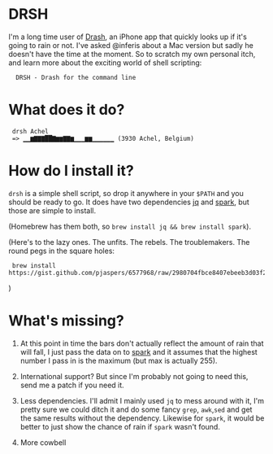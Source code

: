 # DRSH

I'm a long time user of [Drash](http://dra.sh/), an iPhone app that quickly
looks up if it's going to rain or not. I've asked @inferis about a Mac version
but sadly he doesn't have the time at the moment. So to scratch my own personal
itch, and learn more about the exciting world of shell scripting:

      DRSH - Drash for the command line

# What does it do?

     drsh Achel
     => ▁▁▆▇▇▇██▇▆▆▇▇▆▁▁▁▆▆▁▁▁▁▁▁ (3930 Achel, Belgium)

# How do I install it?

`drsh` is a simple shell script, so drop it anywhere in your `$PATH` and you should
be ready to go. It does have two dependencies [jq](http://stedolan.github.io/jq/) and
[spark](https://github.com/holman/spark), but those are simple to install.

(Homebrew has them both, so `brew install jq && brew install spark`).

(Here's to the lazy ones. The unfits. The rebels. The troublemakers. The round pegs in
the square holes:

     brew install https://gist.github.com/pjaspers/6577968/raw/2980704fbce8407ebeeb3d03f2663abba81191c6/drsh.rb
)

# What's missing?

1. At this point in time the bars don't actually reflect the amount of rain that will
fall, I just pass the data on to [spark](https://github.com/holman/spark) and it
assumes that the highest number I pass in is the maximum (but max is actually 255).

2. International support? But since I'm probably not going to need this, send me a
patch if you need it.

3. Less dependencies. I'll admit I mainly used `jq` to mess around with it, I'm pretty
sure we could ditch it and do some fancy `grep`, `awk`,`sed` and get the same results
without the dependency. Likewise for `spark`, it would be better to just show the chance
of rain if `spark` wasn't found.

4. More cowbell